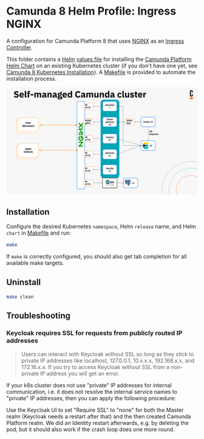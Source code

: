 # Camunda 8 Helm Profile: Ingress NGINX

A configuration for Camunda Platform 8
that uses [NGINX](https://www.nginx.com/products/nginx-ingress-controller/)
as an [Ingress Controller](https://kubernetes.io/docs/concepts/services-networking/ingress-controllers/).

This folder contains a [Helm](https://helm.sh/) [values file](camunda-values.yaml)
for installing the [Camunda Platform Helm Chart](https://helm.camunda.io/)
on an existing Kubernetes cluster (if you don't have one yet,
see [Camunda 8 Kubernetes Installation](https://github.com/camunda-community-hub/camunda8-greenfield-installation)).
A [Makefile](Makefile) is provided to automate the installation process.

![Camunda 8 and NGINX](Camunda%208%20and%20Nginx.png)

## Installation

Configure the desired Kubernetes `namespace`, Helm `release` name, and Helm `chart` in [Makefile](Makefile)
and run:

```sh
make
```

If `make` is correctly configured, you should also get tab completion for all available make targets.

## Uninstall
```sh
make clean
```

## Troubleshooting



### Keycloak requires SSL for requests from publicly routed IP addresses

> Users can interact with Keycloak without SSL so long as they stick to private IP addresses like localhost, 127.0.0.1, 10.x.x.x, 192.168.x.x, and 172.16.x.x. If you try to access Keycloak without SSL from a non-private IP address you will get an error.

If your k8s cluster does not use "private" IP addresses for internal communication, i.e. it does not resolve the internal service names to "private" IP addresses, then you can apply the following procedure:

Use the Keycloak UI to set "Require SSL" to "none" for both the Master realm (Keycloak needs a restart after that) and the then created Camunda Platform realm. We did an Identity restart afterwards, e.g. by deleting the pod, but it should also work if the crash loop does one more round.
